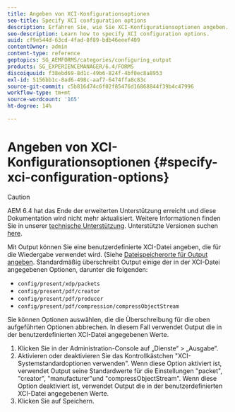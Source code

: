 ```yaml
---
title: Angeben von XCI-Konfigurationsoptionen
seo-title: Specify XCI configuration options
description: Erfahren Sie, wie Sie XCI-Konfigurationsoptionen angeben.
seo-description: Learn how to specify XCI configuration options.
uuid: cf9e544d-63cd-4fad-8f89-bdb46eeef409
contentOwner: admin
content-type: reference
geptopics: SG_AEMFORMS/categories/configuring_output
products: SG_EXPERIENCEMANAGER/6.4/FORMS
discoiquuid: f38ebd69-8d1c-49b6-824f-4bf0ec8a8953
exl-id: 5156bb1c-8ad6-498c-aaf7-6474ffa8c83c
source-git-commit: c5b816d74c6f02f85476d16868844f39b4c47996
workflow-type: tm+mt
source-wordcount: '165'
ht-degree: 14%

---
```


# Angeben von XCI-Konfigurationsoptionen {#specify-xci-configuration-options}

>[!CAUTION]
>
>AEM 6.4 hat das Ende der erweiterten Unterstützung erreicht und diese Dokumentation wird nicht mehr aktualisiert. Weitere Informationen finden Sie in unserer [technische Unterstützung](https://helpx.adobe.com/de/support/programs/eol-matrix.html). Unterstützte Versionen suchen [here](https://experienceleague.adobe.com/docs/?lang=de).

Mit Output können Sie eine benutzerdefinierte XCI-Datei angeben, die für die Wiedergabe verwendet wird. (Siehe [Dateispeicherorte für Output angeben](/help/forms/using/admin-help/specify-file-locations-output.md#specify-file-locations-for-output). Standardmäßig überschreibt Output einige der in der XCI-Datei angegebenen Optionen, darunter die folgenden:

* `config/present/xdp/packets`
* `config/present/pdf/creator`
* `config/present/pdf/producer`
* `config/present/pdf/compression/compressObjectStream`

Sie können Optionen auswählen, die die Überschreibung für die oben aufgeführten Optionen abbrechen. In diesem Fall verwendet Output die in der benutzerdefinierten XCI-Datei angegebenen Werte.

1. Klicken Sie in der Administration-Console auf „Dienste“ > „Ausgabe“.
1. Aktivieren oder deaktivieren Sie das Kontrollkästchen &quot;XCI-Systemstandardoptionen verwenden&quot;. Wenn diese Option aktiviert ist, verwendet Output seine Standardwerte für die Einstellungen &quot;packet&quot;, &quot;creator&quot;, &quot;manufacturer&quot;und &quot;compressObjectStream&quot;. Wenn diese Option deaktiviert ist, verwendet Output die in der benutzerdefinierten XCI-Datei angegebenen Werte.
1. Klicken Sie auf Speichern.
